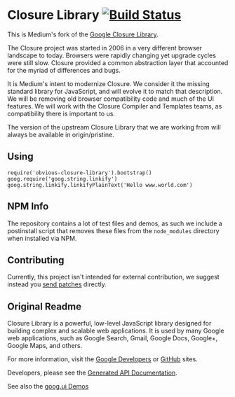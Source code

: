 # Closure Library [![Build Status](https://travis-ci.org/google/closure-library.svg?branch=master)](https://travis-ci.org/google/closure-library)

This is Medium's fork of the
[Google Closure Library](https://github.com/google/closure-library).

The Closure project was started in 2006 in a very different browser landscape to
today. Browsers were rapidly changing yet upgrade cycles were still slow. Closure
provided a common abstraction layer that accounted for the myriad of differences
and bugs.

It is Medium's intent to modernize Closure. We consider it the missing standard
library for JavaScript, and will evolve it to match that description. We will be
removing old browser compatibility code and much of the UI features. We will work
with the Closure Compiler and Templates teams, as compatibility there is important
to us.

The version of the upstream Closure Library that we are working from will always
be available in origin/pristine.

## Using

```
require('obvious-closure-library').bootstrap()
goog.require('goog.string.linkify')
goog.string.linkify.linkifyPlainText('Hello www.world.com')
```

## NPM Info

The repository contains a lot of test files and demos, as such we include a
postinstall script that removes these files from the `node_modules` directory
when installed via NPM.

## Contributing

Currently, this project isn't intended for external contribution, we suggest
instead you [send patches](https://code.google.com/p/closure-library/wiki/Contributors)
directly.

## Original Readme

Closure Library is a powerful, low-level JavaScript library designed
for building complex and scalable web applications. It is used by many
Google web applications, such as Google Search, Gmail, Google Docs,
Google+, Google Maps, and others.

For more information, visit the
[Google Developers](https://developers.google.com/closure/library) or
[GitHub](https://github.com/google/closure-library) sites.

Developers, please see the
[Generated API Documentation](http://google.github.io/closure-library/api/).

See also the
[goog.ui Demos](http://google.github.io/closure-library/source/closure/goog/demos/)

